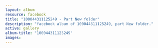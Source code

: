 ```yaml
---
layout: album
resource: facebook
title: "100044311125249 - Part New folder"
description: "facebook album of 100044311125249, part New folder."
active: gallery
album-title: "100044311125249"
images:
---
```

